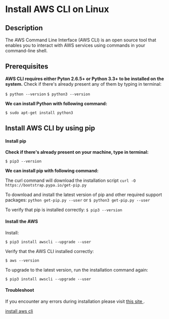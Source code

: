 # Install AWS CLI on Linux 

## Description
The AWS Command Line Interface (AWS CLI) is an open source tool that enables you to interact with
AWS services using commands in your command-line shell.


## Prerequisites

**AWS CLI requires either Pyton 2.6.5+ or Python 3.3+ to be installed on the system.** 
Check if there's already present any of them by typing in terminal:

```$ python --version```
```$ python3 --version```


**We can install Python with following command:**

```$ sudo apt-get install python3 ```


## Install AWS CLI by using pip


#### Install pip

**Check if there's already present on your machine, type in terminal:**

```$ pip3 --version```



**We can install pip with following command:**

The curl command will download the installation script
```curl -O https://bootstrap.pypa.io/get-pip.py```

To download and install the latest version of pip and other required support packages:
```python get-pip.py --user```
or
```$ python3 get-pip.py --user```


To verify that pip is installed correctly:
```$ pip3 --version```


#### Install the AWS

Install:

```$ pip3 install awscli --upgrade --user```


Verify that the AWS CLI installed correctly:

```$ aws --version```

To upgrade to the latest version, run the installation command again:

```$ pip3 install awscli --upgrade --user```



#### Troubleshoot

If you encounter any errors during installation please visit [ this site ](https://docs.aws.amazon.com/cli/latest/userguide/cli-chap-troubleshooting.html).

[install aws cli](https://docs.aws.amazon.com/cli/latest/userguide/install-linux.html)

